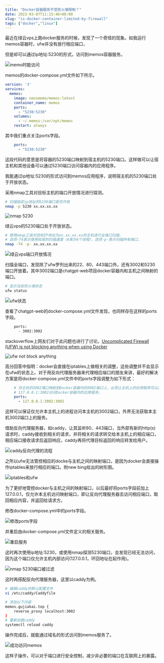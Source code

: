 ```yaml
---
title: "Docker容器服务不受防火墙限制？"
date: 2023-03-07T11:15:46+08:00
slug: "is-docker-container-limited-by-firewall"
tags: ["docker","linux"]
---
```


最近在绿云vps上跑docker服务的时候，发现了一个奇怪的现象。如我运行memos容器时，ufw并没有放行相应端口，

但是却可以通过ip地址:5230的形式，访问到memos容器服务。

![memo时能访问](https://vip2.loli.io/2023/03/07/7XokAc2jrZi6spD.webp)

memos的docker-compose.yml文件如下所示。

```yaml
version: '3'
services:
  memos:
    image: neosmemo/memos:latest
    container_name: memos
    ports:
      - "5230:5230"
    volumes:
      - ~/.memos:/var/opt/memos
    restart: always
```

其中我们重点关注ports字段。

```yaml
    ports:
      - "5230:5230"
```

这段代码的意思是将容器的5230端口映射到宿主机的5230端口。这样做可以让宿主机和其他设备可以通过5230端口访问容器内的应用程序。

我能通过ip地址:5230的形式访问到memos应用程序，说明宿主机的5230端口处于开放状态。

采用nmap工具对目标主机的端口开放情况进行探测。

```bash
# 扫描指定ip地址的5230端口是否开放
nmap -p 5230 xx.xx.xx.xx
```

![nmap 5230](https://vip2.loli.io/2023/03/07/4JQk6yeBWGO3R9V.webp)

绿云vps的5230端口处于开放状态。

```bash
# 使用nmap工具对目标IP地址为xx.xx.xx.xx的主机进行全端口扫描，
# 选项-T4表示使用较高的扫描速度（4表示4个线程），选项-p-表示扫描所有端口。
nmap -T4 -p- xx.xx.xx.xx
```

![绿云vps端口开放情况](https://vip2.loli.io/2023/03/07/HycXLsuaOmSErhk.webp)

扫描全端口，发现除了ufw罗列出来的22、80、443端口外，还有3002和5230端口开放着。其中3002端口是chatgpt-web项目docker容器内和主机之间映射的端口。

```bash
# 显示当前防火墙状态
ufw status
```

![ufw状态](https://vip2.loli.io/2023/03/07/YsLXlOP1BMn9K5q.webp)

查看了chatgpt-web的docker-compose.yml文件发现，也同样存在这样的ports字段。

```bash
    ports:
      - 3002:3002
```

stackoverflow上网友们对于此问题也进行了讨论。[Uncomplicated Firewall (UFW) is not blocking anything when using Docker](https://askubuntu.com/questions/652556/uncomplicated-firewall-ufw-is-not-blocking-anything-when-using-docker)

![ufw not block anything](https://vip2.loli.io/2023/03/07/nrUqHlTf5gd6JE4.webp)

高分回答中指明：docker会直接在iptables上做相关的调整，这些调整并不会显示在ufw的状态上。对于用反向代理服务器来代理相应端口的朋友来讲，最好的解决方案是将docker-compose.yml文件中的ports字段调整为如下形式：

```yaml
    # 将主机的3002端口映射到Docker容器内的3002端口上，从而让主机上的应用程序可以通过
    # 127.0.0.1:3002访问Docker容器内的应用程序。
    ports:
      - 127.0.0.1:3002:3002
```

这样可以保证仅允许本主机上的进程访问本主机的3002端口，外界无法获取本主机3002端口上的服务。

借助反向代理服务器，如caddy，让其监听80、443端口，当外部有新的http(s)请求时，caddy接收到相关的请求，并将相关的请求转交给本主机上的相应端口，相应端口接收请求后返回响应，caddy再将代理目标返回的响应转发给用户。 

![caddy反向代理的流程](https://vip2.loli.io/2023/03/07/v7lJoRbcjnN8fM6.webp)

之所以ufw无法管控相应的docke与主机之间的映射端口，是因为docker会直接操作iptables来放行相应的端口。附new bing给出的树形图。

![iptables和ufw](https://vip2.loli.io/2023/03/07/zhb2eKlZfHFxWpd.webp)

为了更好地管控docker与主机之间的映射端口，以后最好将ports字段前加上127.0.0.1，仅允许本主机访问映射端口，即让反向代理服务器去访问相应端口，取回相应内容，并返回给请求方。

修改docker-compose.yml中的ports字段。

![修改ports字段](https://vip2.loli.io/2023/03/07/VnPiSHj9df6mtOF.webp)

并重启由docker-compose.yml文件定义的相关服务。

![重启服务](https://vip2.loli.io/2023/03/07/NJKqarH5cCjAE9O.webp)

这时再次使用ip地址:5230，或使用nmap探测5230端口，会发现已经无法访问，因为这个端口仅允许主机内部访问(127.0.0.1，环回地址在起作用)。

![nmap 5230端口被过滤](https://vip2.loli.io/2023/03/07/KMZD7xbIdgBTAPY.webp)

这时再搭配反向代理服务器，这里以caddy为例。

```bash
# 编辑caddy的默认配置文件
vi /etc/caddy/Caddyfile

# 添加以下内容
memos.gujiakai.top {
 	reverse_proxy localhost:3002
}
# 重新加载caddy
systemctl reload caddy
```

操作完成后，就能通过域名的形式访问到memos服务了。

![成功访问memos](https://vip2.loli.io/2023/03/07/7FozjDCnXIsv2p9.webp)

这样子操作，可以对于端口进行安全控制，减少非必要的端口在互联网上的暴露。
